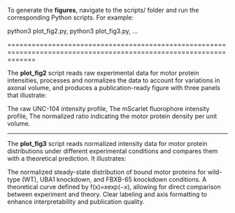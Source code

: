 To generate the **figures**, navigate to the scripts/ folder and run the corresponding Python scripts. For example:

python3 plot_fig2.py,
python3 plot_fig3.py, ...

===================================================================================================================

The **plot_fig2** script reads raw experimental data for motor protein intensities, processes and normalizes the data to account for variations in axonal volume, and produces a publication-ready figure with three panels that illustrate:

The raw UNC-104 intensity profile,
The mScarlet fluorophore intensity profile,
The normalized ratio indicating the motor protein density per unit volume.

-------------------------------------------------------------------------------------------------------------------

The **plot_fig3** script reads normalized intensity data for motor protein distributions under different experimental conditions and compares them with a theoretical prediction. It illustrates:

The normalized steady-state distribution of bound motor proteins for wild-type (WT), UBA1 knockdown, and FBXB-65 knockdown conditions.
A theoretical curve defined by f(x)=xexp(−x), allowing for direct comparison between experiment and theory.
Clear labeling and axis formatting to enhance interpretability and publication quality.

